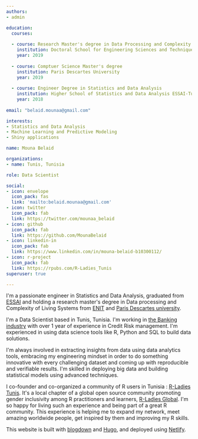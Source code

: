 ```yaml
---
authors:
- admin

education:
  courses:
  
  - course: Research Master's degree in Data Processing and Complexity of Living Systems 
    institution: Doctoral School for Engineering Sciences and Techniques attached to the National Engineering School of Tunis ENIT
    year: 2019
    
  - course: Comptuer Science Master's degree 
    institution: Paris Descartes University
    year: 2019
    
  - course: Engineer Degree in Statistics and Data Analysis 
    institution: Higher School of Statistics and Data Analysis ESSAI-Tunis
    year: 2018
    
email: "belaid.mounaa@gmail.com"

interests:
- Statistics and Data Analysis
- Machine Learning and Predictive Modeling 
- Shiny applications

name: Mouna Belaid

organizations:
- name: Tunis, Tunisia

role: Data Scientist

social:
- icon: envelope
  icon_pack: fas
  link: 'mailto:belaid.mounaa@gmail.com'
- icon: twitter
  icon_pack: fab
  link: https://twitter.com/mounaa_belaid 
- icon: github
  icon_pack: fab
  link: https://github.com/MounaBelaid
- icon: linkedin-in
  icon_pack: fab
  link: https://www.linkedin.com/in/mouna-belaid-b10300112/
- icon: r-project
  icon_pack: fab
  link: https://rpubs.com/R-Ladies_Tunis
superuser: true

---
```


I'm a passionate engineer in Statistics and Data Analysis, graduated from [ESSAI](http://www.essai.rnu.tn/en/) and holding a research master's degree in Data processing and Complexity of Living Systems from [ENIT](http://www.enit.rnu.tn/fr/home/indexfr.php) and 
[Paris Descartes university](https://drive.google.com/file/d/1GHODY2FBoI9ZLopNlO3KEz4qOHhW73EO/view?usp=sharing).

I'm a Data Scientist based in Tunis, Tunisia. I'm working in [the Banking industry](https://www.biat.com.tn/) with over 1 year of experience in Credit Risk management. I'm experienced in using data science tools like R, Python and SQL to build data solutions. 

I'm always involved in extracting insights from data using data analytics tools, embracing my engineering mindset in order to do something innovative with every challenging dataset and coming up with reproducible and verifiable results. I'm skilled in deploying big data and building statistical models using advanced techniques.

I co-founder and co-organized a community of R users in Tunisia : [R-Ladies Tunis](https://www.linkedin.com/company/rladies-tunis/). It's a local chapter of a global open source community promoting gender inclusivity among R practitioners and learners, [R-Ladies Global](https://rladies.org/). I'm so happy for living such an experience and being part of a great R community. This experience is helping me to expand my network, meet amazing worldwide people, get inspired by them and improving my R skills.

This website is built with [blogdown](https://github.com/rstudio/blogdown) and [Hugo](https://gohugo.io/), and deployed using [Netlify](https://www.netlify.com/).




